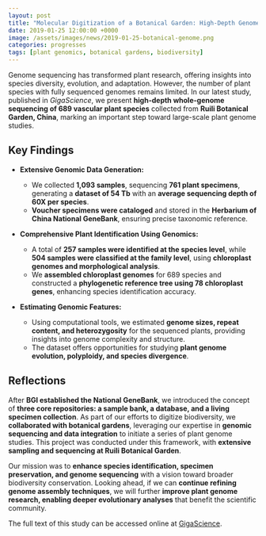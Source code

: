 ```yaml
---
layout: post
title: "Molecular Digitization of a Botanical Garden: High-Depth Genome Sequencing of 689 Vascular Plant Species"
date: 2019-01-25 12:00:00 +0000
image: /assets/images/news/2019-01-25-botanical-genome.png
categories: progresses
tags: [plant genomics, botanical gardens, biodiversity]
---
```



Genome sequencing has transformed plant research, offering insights into species diversity, evolution, and adaptation. However, the number of plant species with fully sequenced genomes remains limited. In our latest study, published in *GigaScience*, we present **high-depth whole-genome sequencing of 689 vascular plant species** collected from **Ruili Botanical Garden, China**, marking an important step toward large-scale plant genome studies.

## Key Findings  

- **Extensive Genomic Data Generation:**  
  - We collected **1,093 samples**, sequencing **761 plant specimens**, generating a **dataset of 54 Tb** with an **average sequencing depth of 60X per species**.  
  - **Voucher specimens were cataloged** and stored in the **Herbarium of China National GeneBank**, ensuring precise taxonomic reference.  

- **Comprehensive Plant Identification Using Genomics:**  
  - A total of **257 samples were identified at the species level**, while **504 samples were classified at the family level**, using **chloroplast genomes and morphological analysis**.  
  - We **assembled chloroplast genomes** for 689 species and constructed a **phylogenetic reference tree using 78 chloroplast genes**, enhancing species identification accuracy.  

- **Estimating Genomic Features:**  
  - Using computational tools, we estimated **genome sizes, repeat content, and heterozygosity** for the sequenced plants, providing insights into genome complexity and structure.  
  - The dataset offers opportunities for studying **plant genome evolution, polyploidy, and species divergence**.  

## Reflections  

After **BGI established the National GeneBank**, we introduced the concept of **three core repositories: a sample bank, a database, and a living specimen collection**. As part of our efforts to digitize biodiversity, we **collaborated with botanical gardens**, leveraging our expertise in **genomic sequencing and data integration** to initiate a series of plant genome studies. This project was conducted under this framework, with **extensive sampling and sequencing at Ruili Botanical Garden**.  

Our mission was to **enhance species identification, specimen preservation, and genome sequencing** with a vision toward broader biodiversity conservation. Looking ahead, if we can **continue refining genome assembly techniques**, we will further **improve plant genome research, enabling deeper evolutionary analyses** that benefit the scientific community.  

The full text of this study can be accessed online at [GigaScience](https://doi.org/10.1093/gigascience/giz007).

